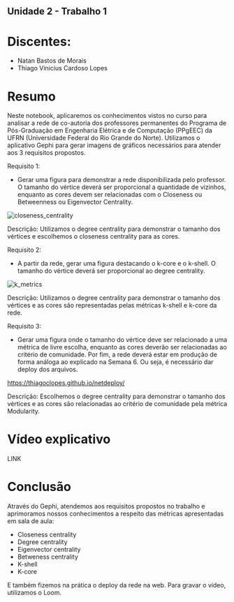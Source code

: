 ## Unidade 2 - Trabalho 1

# Discentes:
- Natan Bastos de Morais
- Thiago Vinicius Cardoso Lopes

# Resumo

Neste notebook, aplicaremos os conhecimentos vistos no curso para analisar a rede
de co-autoria dos professores permanentes do Programa de Pós-Graduação em
Engenharia Elétrica e de Computação (PPgEEC) da UFRN (Universidade Federal do Rio Grande do Norte).
Utilizamos o aplicativo Gephi para gerar imagens de gráficos necessários para atender aos 3 requisitos propostos.

Requisito 1:
- Gerar uma figura para demonstrar a rede disponibilizada pelo professor. O tamanho do vértice deverá ser
proporcional a quantidade de vizinhos, enquanto as cores devem ser relacionadas com o Closeness ou Betweenness ou Eigenvector Centrality.


![closeness_centrality](https://github.com/user-attachments/assets/36ec6cac-63fb-46cf-8171-8c939653fd3c)


Descrição: Utilizamos o degree centrality para demonstrar o tamanho dos vértices e escolhemos o closeness centrality para as cores.
 

Requisito 2:
- A partir da rede, gerar uma figura destacando o k-core e o k-shell. O tamanho do vértice deverá ser
proporcional ao degree centrality.


![k_metrics](https://github.com/user-attachments/assets/e7a0cd5d-3849-4861-84bb-16970ea70476)


Descrição: Utilizamos o degree centrality para demonstrar o tamanho dos vértices e as cores são representadas pelas métricas k-shell e k-core da rede.


Requisito 3:
- Gerar uma figura onde o tamanho do vértice deve ser relacionado a uma métrica de livre escolha, enquanto as cores deverão ser relacionadas ao critério de comunidade. 
Por fim, a rede deverá estar em produção de forma análoga ao explicado na Semana 6. Ou seja, é necessário dar deploy dos arquivos.

https://thiagoclopes.github.io/netdeploy/

Descrição: Escolhemos o degree centrality para demonstrar o tamanho dos vértices e as cores são relacionadas ao critério de comunidade pela métrica Modularity.


# Vídeo explicativo
LINK


# Conclusão
Através do Gephi, atendemos aos requisitos propostos no trabalho e aprimoramos nossos conhecimentos a respeito das métricas apresentadas em sala de aula:
- Closeness centrality
- Degree centrality
- Eigenvector centrality
- Betweness centrality
- K-shell
- K-core

E também fizemos na prática o deploy da rede na web. 
Para gravar o vídeo, utilizamos o Loom. 



